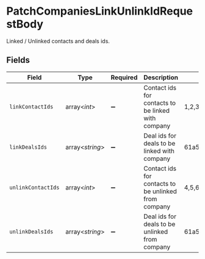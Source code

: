 # PatchCompaniesLinkUnlinkIdRequestBody

Linked / Unlinked contacts and deals ids.


## Fields

| Field                                                                      | Type                                                                       | Required                                                                   | Description                                                                | Example                                                                    |
| -------------------------------------------------------------------------- | -------------------------------------------------------------------------- | -------------------------------------------------------------------------- | -------------------------------------------------------------------------- | -------------------------------------------------------------------------- |
| `linkContactIds`                                                           | array<*int*>                                                               | :heavy_minus_sign:                                                         | Contact ids for contacts to be linked with company                         | 1,2,3                                                                      |
| `linkDealsIds`                                                             | array<*string*>                                                            | :heavy_minus_sign:                                                         | Deal ids for deals to be linked with company                               | 61a5ce58c5d4795761045990,61a5ce58c5d4795761045991,61a5ce58c5d4795761045992 |
| `unlinkContactIds`                                                         | array<*int*>                                                               | :heavy_minus_sign:                                                         | Contact ids for contacts to be unlinked from company                       | 4,5,6                                                                      |
| `unlinkDealsIds`                                                           | array<*string*>                                                            | :heavy_minus_sign:                                                         | Deal ids for deals to be unlinked from company                             | 61a5ce58c5d4795761045994,61a5ce58c5d479576104595,61a5ce58c5d4795761045996  |
